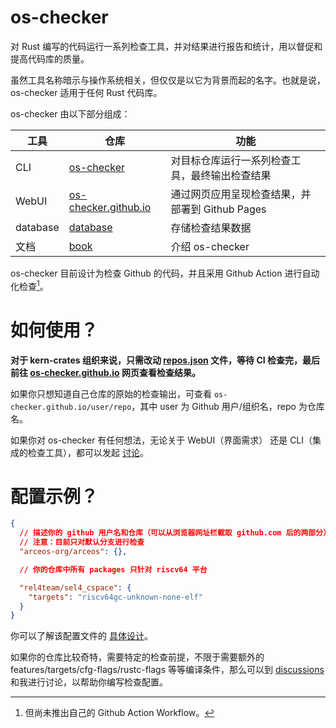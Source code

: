 # os-checker

对 Rust 编写的代码运行一系列检查工具，并对结果进行报告和统计，用以督促和提高代码库的质量。

虽然工具名称暗示与操作系统相关，但仅仅是以它为背景而起的名字。也就是说， os-checker 适用于任何 Rust 代码库。

os-checker 由以下部分组成：

| 工具     | 仓库                          | 功能                                            |
|----------|-------------------------------|-------------------------------------------------|
| CLI      | [os-checker]                  | 对目标仓库运行一系列检查工具，最终输出检查结果  |
| WebUI    | [os-checker.github.io][WebUI] | 通过网页应用呈现检查结果，并部署到 Github Pages |
| database | [database]                    | 存储检查结果数据                                |
| 文档     | [book]                        | 介绍 os-checker                                 |

[os-checker]: https://github.com/os-checker/os-checker
[WebUI]: https://github.com/os-checker/os-checker.github.io
[os-checker.github.io]: https://os-checker.github.io
[database]: https://github.com/os-checker/database
[book]: https://github.com/os-checker/book

os-checker 目前设计为检查 Github 的代码，并且采用 Github Action 进行自动化检查[^ga]。

[^ga]: 但尚未推出自己的 Github Action Workflow。

# 如何使用？

**对于 kern-crates 组织来说，只需改动 [repos.json] 文件，等待 CI 检查完，最后前往 [os-checker.github.io] 网页查看检查结果。**

[repos.json]: https://github.com/os-checker/os-checker/blob/main/assets/repos-ui.json

如果你只想知道自己仓库的原始的检查输出，可查看 `os-checker.github.io/user/repo`，其中 user 为 Github 用户/组织名，repo 为仓库名。

如果你对 os-checker 有任何想法，无论关于 WebUI（界面需求） 还是 CLI（集成的检查工具），都可以发起 [讨论][discussions]。

# 配置示例？

```json
{
  // 描述你的 github 用户名和仓库（可以从浏览器网址栏截取 github.com 后的两部分）
  // 注意：目前只对默认分支进行检查
  "arceos-org/arceos": {},

  // 你的仓库中所有 packages 只针对 riscv64 平台

  "rel4team/sel4_cspace": {
    "targets": "riscv64gc-unknown-none-elf"
  }
}
```

你可以了解该配置文件的 [具体设计](./config.md)。

如果你的仓库比较奇特，需要特定的检查前提，不限于需要额外的 features/targets/cfg-flags/rustc-flags 等等编译条件，那么可以到 
[discussions] 和我进行讨论，以帮助你编写检查配置。

[discussions]: https://github.com/os-checker/os-checker/discussions


